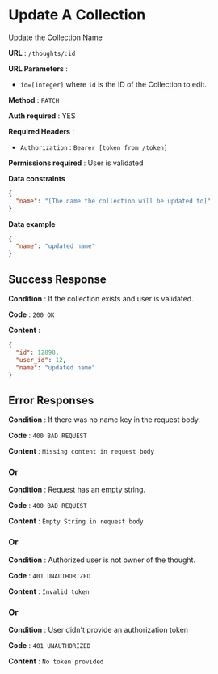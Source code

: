 # Update A Collection

Update the Collection Name

**URL** : `/thoughts/:id`

**URL Parameters** :

- `id=[integer]` where `id` is the ID of the Collection to edit.

**Method** : `PATCH`

**Auth required** : YES

**Required Headers** :

- `Authorization` : `Bearer [token from /token]`

**Permissions required** : User is validated

**Data constraints**

```json
{
  "name": "[The name the collection will be updated to]"
}
```

**Data example**

```json
{
  "name": "updated name"
}
```

## Success Response

**Condition** : If the collection exists and user is validated.

**Code** : `200 OK`

**Content** :

```json
{
  "id": 12898,
  "user_id": 12,
  "name": "updated name"
}
```

## Error Responses

**Condition** : If there was no name key in the request body.

**Code** : `400 BAD REQUEST`

**Content** : `Missing content in request body`

### Or

**Condition** : Request has an empty string.

**Code** : `400 BAD REQUEST`

**Content** : `Empty String in request body`

### Or

**Condition** : Authorized user is not owner of the thought.

**Code** : `401 UNAUTHORIZED`

**Content** : `Invalid token`

### Or

**Condition** : User didn't provide an authorization token

**Code** : `401 UNAUTHORIZED`

**Content** : `No token provided`
